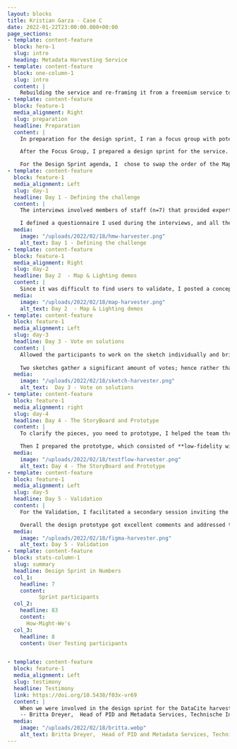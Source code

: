 ```yaml
---
layout: blocks
title: Kristian Garza - Case C
date: 2022-01-22T23:00:00.000+00:00
page_sections:
- template: content-feature
  block: hero-1
  slug: intro
  heading: Metadata Harvesting Service
- template: content-feature
  block: one-column-1
  slug: intro
  content: |
    Rebuilding the service and re-framing it from a freemium service to a premium service with premium features.
- template: content-feature
  block: feature-1
  media_alignment: Right
  slug: preparation
  headline: Preparation
  content: | 
    In preparation for the design sprint, I ran a focus group with potential users whose goal was to explore preferred ways of accessing harvesting services.

    After the Focus Group, I prepared a design sprint for the service. I chose a design sprint as the re-framing of the service was large enough to require a complete rethinking of the service from different perspectives. 

    For the Design Sprint agenda, I  chose to swap the order of the Map and long-term goal activities to help the team to picture the long before drawing the Map. I also ran the full Design Sprint remotely, as this was done during the pandemic.
- template: content-feature
  block: feature-1
  media_alignment: Left
  slug: day-1
  headline: Day 1 - Defining the challenge
  content: | 
    The interviews involved members of staff (n=7) that provided expert information in strategy and member support and the development team who gave feedback about the current state of harvesting services. 

    I defined a questionnaire I used during the interviews, and all the participants took How-Might-We notes. And I led the participants through the "Long-Term goal" and sprint questions activities. As well as introduce them to dot voting.
  media:
    image: "/uploads/2022/02/18/hmw-harvester.png"
    alt_text: Day 1 - Defining the challenge
- template: content-feature
  block: feature-1
  media_alignment: Right
  slug: day-2
  headline: Day 2  - Map & Lighting demos 
  content: | 
    Since it was difficult to find users to validate, I posted a conceptual idea of the dashboard in <a class="kglink" href="https://datacite.org/roadmap.html">DataCite Roadmap</a>  (using ProductBoard). I requested visitors to provide feedback regarding their interest in the service and use cases. Nine organizations provided use cases during this idea validation.
  media:
    image: "/uploads/2022/02/18/map-harvester.png"
    alt_text: Day 2  - Map & Lighting demos 
- template: content-feature
  block: feature-1
  media_alignment: Left
  slug: day-3
  headline: Day 3 - Vote on solutions 
  content: | 
    Allowed the participants to work on the sketch individually and bring them together to do the heatmap voting and solution presentation. Some sketches were quite abstract, and I allowed time for questioning and further explanation. 
    
    Two sketches gather a significant amount of votes; hence rather than choosing only one, we consent to use both to generate a prototype.
  media:
    image: "/uploads/2022/02/18/sketch-harvester.png"
    alt_text:  Day 3 - Vote on solutions 
- template: content-feature
  block: feature-1
  media_alignment: right
  slug: day-4
  headline: Day 4 - The StoryBoard and Prototype
  content: | 
    To clarify the pieces, you need to prototype, I helped the team through a user test flow exercise. That helped me to explain the required pieces to prototype.

    Then I prepared the prototype, which consisted of **low-fidelity wireframes**.
  media:
    image: "/uploads/2022/02/18/testflow-harvester.png"
    alt_text: Day 4 - The StoryBoard and Prototype
- template: content-feature
  block: feature-1
  media_alignment: Left
  slug: day-5
  headline: Day 5 - Validation
  content: | 
    For the Validation, I facilitated a secondary session inviting the Focus group participants to validate a wireframe prototype of the service and provided feedback. 

    Overall the design prototype got excellent comments and addressed the large majority of the needs of the users.
  media:
    image: "/uploads/2022/02/18/figma-harvester.png"
    alt_text: Day 5 - Validation
- template: content-feature
  block: stats-column-1
  slug: summary
  headline: Design Sprint in Numbers
  col_1:
    headline: 7
    content: 
          Sprint participants
  col_2:
    headline: 83
    content: 
      How-Might-We's
  col_3:
    headline: 8
    content: User Testing participants


- template: content-feature
  block: feature-1
  media_alignment: Left
  slug: testimony
  headline: Testimony
  link: https://doi.org/10.5438/f03x-vr69
  content: | 
    When we were involved in the design sprint for the DataCite harvesting service, the "How Might We" question technique supported creativity while focusing on the problem to solve for the user.
    -- Britta Dreyer,  Head of PID and Metadata Services, Technische Informationsbibliothek (TIB)
  media:
    image: "/uploads/2022/02/18/britta.webp"
    alt_text: Britta Dreyer,  Head of PID and Metadata Services, Technische Informationsbibliothek (TIB)
---
```



